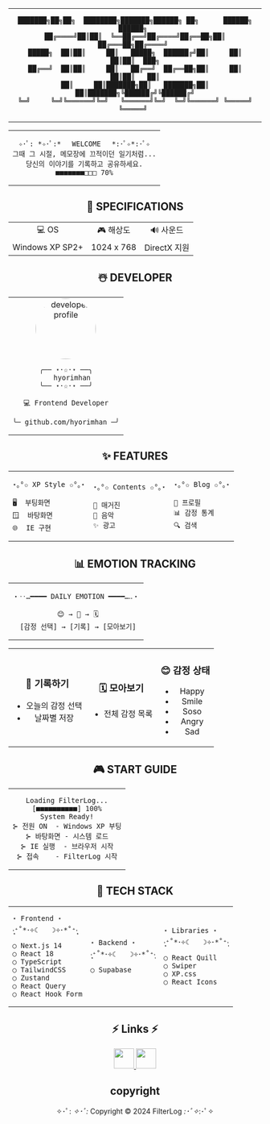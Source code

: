 <table align="center">
<tr><td align="center">

```
███████╗██╗██╗  ████████╗███████╗██████╗ ██╗      ██████╗  ██████╗ 
██╔════╝██║██║  ╚══██╔══╝██╔════╝██╔══██╗██║     ██╔═══██╗██╔════╝ 
█████╗  ██║██║     ██║   █████╗  ██████╔╝██║     ██║   ██║██║  ███╗
██╔══╝  ██║██║     ██║   ██╔══╝  ██╔══██╗██║     ██║   ██║██║   ██║
██║     ██║███████╗██║   ███████╗██║  ██║███████╗╚██████╔╝╚██████╔╝
╚═╝     ╚═╝╚══════╝╚═╝   ╚══════╝╚═╝  ╚═╝╚══════╝ ╚═════╝  ╚═════╝ 
```

</td></tr>
</table>

<table align="center">
<tr><td align="center">

```
✧･ﾟ: *✧･ﾟ:* 　WELCOME　 *:･ﾟ✧*:･ﾟ✧
그때 그 시절, 메모장에 끄적이던 일기처럼...
당신의 이야기를 기록하고 공유하세요.
■■■■■■■□□□ 70%
```

</td></tr>
</table>

<div align="center">

## 🌈 SPECIFICATIONS

</div>

<table align="center">
  <tr>
    <td align="center">💻 OS</td>
    <td align="center">🎮 해상도</td>
    <td align="center">🔊 사운드</td>
  </tr>
  <tr>
    <td align="center">Windows XP SP2+</td>
    <td align="center">1024 x 768</td>
    <td align="center">DirectX 지원</td>
  </tr>
</table>

<div align="center">

## ☃️ DEVELOPER

</div>

<table align="center">
<tr>
<td align="center">
<img src="https://avatars.githubusercontent.com/u/151856914?s=400&u=ae6bd59a8e5bbb11ef1b3238760fc2fc42dea0cd&v=4" alt="developer profile" width="120" height="120" style="border-radius: 50%"/>

```
╭── ⋆⋅☆⋅⋆ ──╮
   hyorimhan
╰── ⋆⋅☆⋅⋆ ──╯

💻 Frontend Developer

╰─ github.com/hyorimhan ─╯
```

</td>
</tr>
</table>

<div align="center">

## ✨ FEATURES

</div>

<table align="center">
<tr>
<td>

```
⋆｡°✩ XP Style ✩°｡⋆
 
🖥️  부팅화면
🪟  바탕화면
🌐  IE 구현
```

</td>
<td>

```
⋆｡°✩ Contents ✩°｡⋆
 
📰 매거진
🎵 음악
✨ 광고
```

</td>
<td>

```
⋆｡°✩ Blog ✩°｡⋆
 
👤 프로필
📊 감정 통계
🔍 검색
```

</td>
</tr>
</table>

<div align="center">

## 📊 EMOTION TRACKING

</div>

<table align="center">
<tr><td align="center">

```
・‥…━━━━ DAILY EMOTION ━━━━…‥・
 
 😊 → 📝 → 🗓️
 [감정 선택] → [기록] → [모아보기]
```

</td></tr>
</table>

<table align="center">
<tr>
<td align="center">

### 📝 기록하기
- 오늘의 감정 선택
- 날짜별 저장

</td>
<td align="center">

### 🗓️ 모아보기
- 전체 감정 목록

</td>
<td align="center">

### 😊 감정 상태
- Happy
- Smile
- Soso
- Angry
- Sad

</td>
</tr>
</table>

<div align="center">

## 🎮 START GUIDE

</div>

<table align="center">
<tr><td align="center">

```
Loading FilterLog...
[■■■■■■■■■■] 100%
System Ready!
⊱ 전원 ON  - Windows XP 부팅
⊱ 바탕화면 - 시스템 로드
⊱ IE 실행  - 브라우저 시작
⊱ 접속    - FilterLog 시작
```

</td></tr>
</table>

<div align="center">

## 💾 TECH STACK

</div>

<table align="center">
<tr>
<td>

```
⋆ Frontend ⋆
‧͙⁺˚*･༓☾　　☽༓･*˚⁺‧͙
○ Next.js 14
○ React 18
○ TypeScript
○ TailwindCSS
○ Zustand
○ React Query
○ React Hook Form
```

</td>
<td>

```
⋆ Backend ⋆
‧͙⁺˚*･༓☾　　☽༓･*˚⁺‧͙
○ Supabase
```

</td>
<td>

```
⋆ Libraries ⋆
‧͙⁺˚*･༓☾　　☽༓･*˚⁺‧͙
○ React Quill
○ Swiper
○ XP.css
○ React Icons
```

</td>
</tr>
</table>

<div align="center">




<div align="center">

## ⚡ Links ⚡

<a href="[https://filterlog.notion.site/FilterLog-0275e5635f984d4d92ce4be9cdf1c283](https://unique-tub-287.notion.site/Filter-Log-152d070c588d80bfb715fa9f37278a81?pvs=4)">
<img src="https://img.shields.io/badge/Notion-000000?style=flat&logo=Notion&logoColor=white&scale=2" height="40"/>
</a>
<a href="[https://filterlog.vercel.app](https://filterlog.kro.kr/IE)">
<img src="https://img.shields.io/badge/FilterLog-000000?style=flat&logo=vercel&logoColor=white" height="40"/>
</a>



## copyright
✧･ﾟ: *✧･ﾟ:*
Copyright © 2024 FilterLog
*:･ﾟ✧*:･ﾟ✧


</div>
